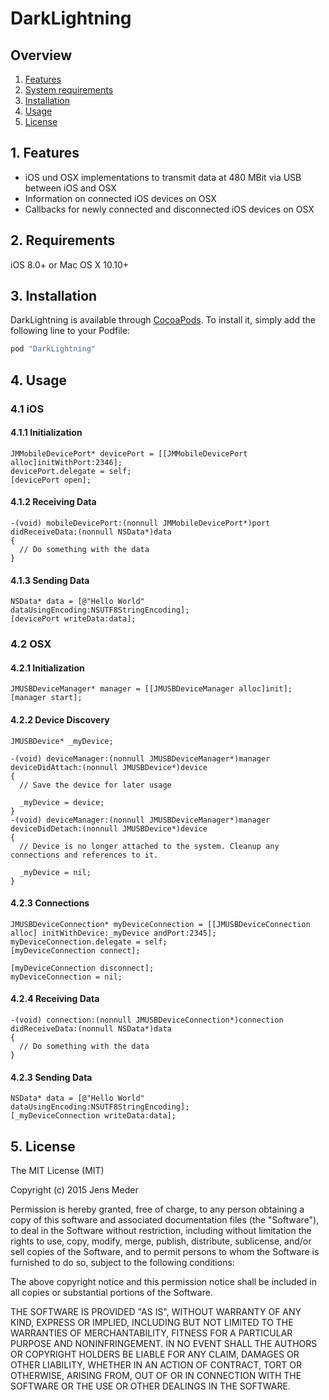 # DarkLightning

## Overview

1. [Features](README.md#1-features)
2. [System requirements](README.md#2-requirements)
3. [Installation](README.md#3-installation)
4. [Usage](README.md#4-usage)
5. [License](README.md#5-license)

## 1. Features

* iOS und OSX implementations to transmit data at 480 MBit via USB between iOS and OSX
* Information on connected iOS devices on OSX
* Callbacks for newly connected and disconnected iOS devices on OSX

## 2. Requirements

iOS 8.0+ or Mac OS X 10.10+

## 3. Installation

DarkLightning is available through [CocoaPods](http://cocoapods.org). To install
it, simply add the following line to your Podfile:

```ruby
pod "DarkLightning"
```

## 4. Usage

### 4.1 iOS

#### 4.1.1 Initialization

```objc
JMMobileDevicePort* devicePort = [[JMMobileDevicePort alloc]initWithPort:2346];
devicePort.delegate = self;
[devicePort open];

```
#### 4.1.2 Receiving Data

```objc
-(void) mobileDevicePort:(nonnull JMMobileDevicePort*)port didReceiveData:(nonnull NSData*)data
{
  // Do something with the data
}
```

#### 4.1.3 Sending Data

```objc
NSData* data = [@"Hello World" dataUsingEncoding:NSUTF8StringEncoding];
[devicePort writeData:data];
```

### 4.2 OSX

#### 4.2.1 Initialization

```objc
JMUSBDeviceManager* manager = [[JMUSBDeviceManager alloc]init];
[manager start];
```

#### 4.2.2 Device Discovery

```objc
JMUSBDevice* _myDevice;
```

```objc
-(void) deviceManager:(nonnull JMUSBDeviceManager*)manager deviceDidAttach:(nonnull JMUSBDevice*)device
{
  // Save the device for later usage
  
  _myDevice = device;
}
-(void) deviceManager:(nonnull JMUSBDeviceManager*)manager deviceDidDetach:(nonnull JMUSBDevice*)device
{
  // Device is no longer attached to the system. Cleanup any connections and references to it.
  
  _myDevice = nil;
}
```
#### 4.2.3 Connections

```objc
JMUSBDeviceConnection* myDeviceConnection = [[JMUSBDeviceConnection alloc] initWithDevice:_myDevice andPort:2345];
myDeviceConnection.delegate = self;
[myDeviceConnection connect];
```

```objc
[myDeviceConnection disconnect];
myDeviceConnection = nil;
```

#### 4.2.4 Receiving Data

```objc
-(void) connection:(nonnull JMUSBDeviceConnection*)connection didReceiveData:(nonnull NSData*)data
{
  // Do something with the data
}
```

#### 4.2.3 Sending Data

```objc
NSData* data = [@"Hello World" dataUsingEncoding:NSUTF8StringEncoding];
[_myDeviceConnection writeData:data];
```

## 5. License

The MIT License (MIT)

Copyright (c) 2015 Jens Meder

Permission is hereby granted, free of charge, to any person obtaining a copy
of this software and associated documentation files (the "Software"), to deal
in the Software without restriction, including without limitation the rights
to use, copy, modify, merge, publish, distribute, sublicense, and/or sell
copies of the Software, and to permit persons to whom the Software is
furnished to do so, subject to the following conditions:

The above copyright notice and this permission notice shall be included in all
copies or substantial portions of the Software.

THE SOFTWARE IS PROVIDED "AS IS", WITHOUT WARRANTY OF ANY KIND, EXPRESS OR
IMPLIED, INCLUDING BUT NOT LIMITED TO THE WARRANTIES OF MERCHANTABILITY,
FITNESS FOR A PARTICULAR PURPOSE AND NONINFRINGEMENT. IN NO EVENT SHALL THE
AUTHORS OR COPYRIGHT HOLDERS BE LIABLE FOR ANY CLAIM, DAMAGES OR OTHER
LIABILITY, WHETHER IN AN ACTION OF CONTRACT, TORT OR OTHERWISE, ARISING FROM,
OUT OF OR IN CONNECTION WITH THE SOFTWARE OR THE USE OR OTHER DEALINGS IN THE
SOFTWARE.
